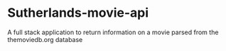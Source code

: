 # Sutherlands-movie-api
A full stack application to return information on a movie parsed from the themoviedb.org database
